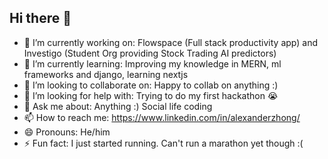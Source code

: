 ## Hi there 👋

- 🔭 I’m currently working on: Flowspace (Full stack productivity app) and Investigo (Student Org providing Stock Trading AI predictors)
- 🌱 I’m currently learning: Improving my knowledge in MERN, ml frameworks and django, learning nextjs
- 👯 I’m looking to collaborate on: Happy to collab on anything :)
- 🤔 I’m looking for help with: Trying to do my first hackathon 😭
- 💬 Ask me about: Anything :) Social life coding
- 📫 How to reach me: https://www.linkedin.com/in/alexanderzhong/
- 😄 Pronouns: He/him
- ⚡ Fun fact: I just started running. Can't run a marathon yet though :(

<!--
**alexander-zhong/alexander-zhong** is a ✨ _special_ ✨ repository because its `README.md` (this file) appears on your GitHub profile.

Here are some ideas to get you started:

- 🔭 I’m currently working on: Flowspace (Full stack productivity app) and Investigo (Student Org providing Stock Trading AI predictors)
- 🌱 I’m currently learning: Nextjs and ml frameworks
- 👯 I’m looking to collaborate on: Happy to collab on anything :)
- 🤔 I’m looking for help with: Trying to do my first hackathon 😭
- 💬 Ask me about: Anything :) Social life coding
- 📫 How to reach me: https://www.linkedin.com/in/alexanderzhong/
- 😄 Pronouns: He/him
- ⚡ Fun fact: I just started running. Can't run a marathon yet though :(
-->
